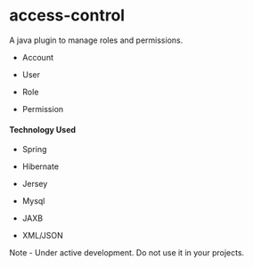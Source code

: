 access-control
==============

A java plugin to manage roles and permissions.


* Account

* User 

* Role

* Permission



#### Technology Used

* Spring

* Hibernate

* Jersey

* Mysql

* JAXB

* XML/JSON


Note - Under active development. Do not use it in your projects.